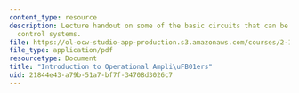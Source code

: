 ```yaml
---
content_type: resource
description: Lecture handout on some of the basic circuits that can be used to implement
  control systems.
file: https://ol-ocw-studio-app-production.s3.amazonaws.com/courses/2-161-signal-processing-continuous-and-discrete-fall-2008/21844e43a79b51a7bf7f34708d3026c7_opamp.pdf
file_type: application/pdf
resourcetype: Document
title: "Introduction to Operational Ampli\uFB01ers"
uid: 21844e43-a79b-51a7-bf7f-34708d3026c7
---
```

